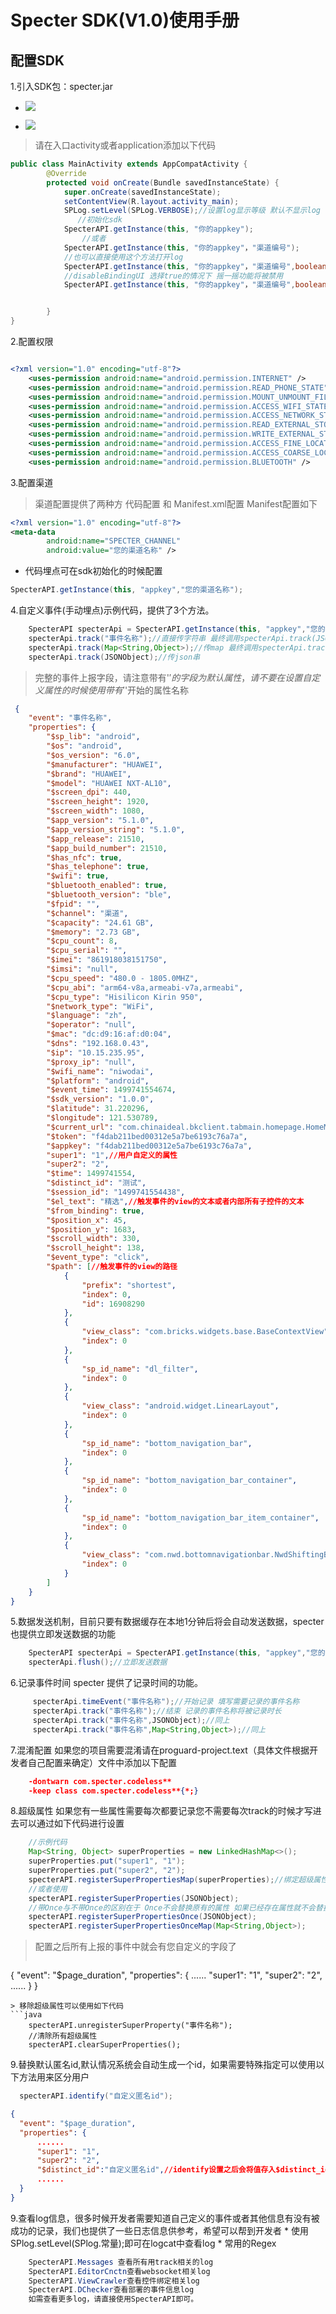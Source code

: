 # Specter SDK(V1.0)使用手册

## 配置SDK

 1.引入SDK包：specter.jar

* ![](/assets/pic1.png)

* ![](/assets/pic2.png)
> 请在入口activity或者application添加以下代码

```java
public class MainActivity extends AppCompatActivity {
    	@Override
    	protected void onCreate(Bundle savedInstanceState) {
        	super.onCreate(savedInstanceState);
        	setContentView(R.layout.activity_main);
        	SPLog.setLevel(SPLog.VERBOSE);//设置log显示等级 默认不显示log
               //初始化sdk
        	SpecterAPI.getInstance(this, "你的appkey");
                //或者
            SpecterAPI.getInstance(this, "你的appkey"，"渠道编号");
            //也可以直接使用这个方法打开log
            SpecterAPI.getInstance(this, "你的appkey"，"渠道编号",boolean openDebugLog);
            //disableBindingUI 选择true的情况下 摇一摇功能将被禁用
            SpecterAPI.getInstance(this, "你的appkey"，"渠道编号",boolean openDebugLog，boolean  disableBindingUI);


    	}
}
```
2.配置权限

```xml

<?xml version="1.0" encoding="utf-8"?>
    <uses-permission android:name="android.permission.INTERNET" />
	<uses-permission android:name="android.permission.READ_PHONE_STATE" />
	<uses-permission android:name="android.permission.MOUNT_UNMOUNT_FILESYSTEMS" />
	<uses-permission android:name="android.permission.ACCESS_WIFI_STATE" />
	<uses-permission android:name="android.permission.ACCESS_NETWORK_STATE" />
	<uses-permission android:name="android.permission.READ_EXTERNAL_STORAGE" />
	<uses-permission android:name="android.permission.WRITE_EXTERNAL_STORAGE" />
	<uses-permission android:name="android.permission.ACCESS_FINE_LOCATION" />
	<uses-permission android:name="android.permission.ACCESS_COARSE_LOCATION" />
	<uses-permission android:name="android.permission.BLUETOOTH" />
```
3.配置渠道
> 渠道配置提供了两种方 代码配置 和 Manifest.xml配置
> Manifest配置如下
```xml
<?xml version="1.0" encoding="utf-8"?>
<meta-data
    	android:name="SPECTER_CHANNEL"
    	android:value="您的渠道名称" />
```
* 代码埋点可在sdk初始化的时候配置
```java
SpecterAPI.getInstance(this, "appkey","您的渠道名称");
```

4.自定义事件(手动埋点)示例代码，提供了3个方法。

```java
    SpecterAPI specterApi = SpecterAPI.getInstance(this, "appkey","您的渠道名称");
    specterApi.track("事件名称");//直接传字符串 最终调用specterApi.track(JSONObject)
    specterApi.track(Map<String,Object>);//传map 最终调用specterApi.track(JSONObject)
    specterApi.track(JSONObject);//传json串
```
> 完整的事件上报字段，请注意带有'$'的字段为默认属性，请不要在设置自定义属性的时候使用带有'$'开始的属性名称

```json
 {
    "event": "事件名称",
    "properties": {
        "$sp_lib": "android",
        "$os": "android",
        "$os_version": "6.0",
        "$manufacturer": "HUAWEI",
        "$brand": "HUAWEI",
        "$model": "HUAWEI NXT-AL10",
        "$screen_dpi": 440,
        "$screen_height": 1920,
        "$screen_width": 1080,
        "$app_version": "5.1.0",
        "$app_version_string": "5.1.0",
        "$app_release": 21510,
        "$app_build_number": 21510,
        "$has_nfc": true,
        "$has_telephone": true,
        "$wifi": true,
        "$bluetooth_enabled": true,
        "$bluetooth_version": "ble",
        "$fpid": "",
        "$channel": "渠道",
        "$capacity": "24.61 GB",
        "$memory": "2.73 GB",
        "$cpu_count": 8,
        "$cpu_serial": "",
        "$imei": "861918038151750",
        "$imsi": "null",
        "$cpu_speed": "480.0 - 1805.0MHZ",
        "$cpu_abi": "arm64-v8a,armeabi-v7a,armeabi",
        "$cpu_type": "Hisilicon Kirin 950",
        "$network_type": "WiFi",
        "$language": "zh",
        "$operator": "null",
        "$mac": "dc:d9:16:af:d0:04",
        "$dns": "192.168.0.43",
        "$ip": "10.15.235.95",
        "$proxy_ip": "null",
        "$wifi_name": "niwodai",
        "$platform": "android",
        "$event_time": 1499741554674,
        "$sdk_version": "1.0.0",
        "$latitude": 31.220296,
        "$longitude": 121.530789,
        "$current_url": "com.chinaideal.bkclient.tabmain.homepage.HomeMainAc",
        "$token": "f4dab211bed00312e5a7be6193c76a7a",
        "$appkey": "f4dab211bed00312e5a7be6193c76a7a",
        "super1": "1",//用户自定义的属性
        "super2": "2",
        "$time": 1499741554,
        "$distinct_id": "测试",
        "$session_id": "1499741554438",
        "$el_text": "精选",//触发事件的view的文本或者内部所有子控件的文本
        "$from_binding": true,
        "$position_x": 45,
        "$position_y": 1683,
        "$scroll_width": 330,
        "$scroll_height": 138,
        "$event_type": "click",
        "$path": [//触发事件的view的路径
            {
                "prefix": "shortest",
                "index": 0,
                "id": 16908290
            },
            {
                "view_class": "com.bricks.widgets.base.BaseContextView",
                "index": 0
            },
            {
                "sp_id_name": "dl_filter",
                "index": 0
            },
            {
                "view_class": "android.widget.LinearLayout",
                "index": 0
            },
            {
                "sp_id_name": "bottom_navigation_bar",
                "index": 0
            },
            {
                "sp_id_name": "bottom_navigation_bar_container",
                "index": 0
            },
            {
                "sp_id_name": "bottom_navigation_bar_item_container",
                "index": 0
            },
            {
                "view_class": "com.nwd.bottomnavigationbar.NwdShiftingBottomNavigationTab",
                "index": 0
            }
        ]
    }
}
```

5.数据发送机制，目前只要有数据缓存在本地1分钟后将会自动发送数据，specter也提供立即发送数据的功能

```java
    SpecterAPI specterApi = SpecterAPI.getInstance(this, "appkey","您的渠道名称");
    specterApi.flush();//立即发送数据
```
6.记录事件时间 specter 提供了记录时间的功能。

```java
     specterApi.timeEvent("事件名称");//开始记录 填写需要记录的事件名称
     specterApi.track("事件名称");//结束 记录的事件名称将被记录时长
     specterApi.track("事件名称",JSONObject);//同上
     specterApi.track("事件名称",Map<String,Object>);//同上
```

7.混淆配置 如果您的项目需要混淆请在proguard-project.text（具体文件根据开发者自己配置来确定）文件中添加以下配置

```json
    -dontwarn com.specter.codeless**
    -keep class com.specter.codeless**{*;}
```
8.超级属性 如果您有一些属性需要每次都要记录您不需要每次track的时候才写进去可以通过如下代码进行设置

```java
    //示例代码
    Map<String, Object> superProperties = new LinkedHashMap<>();
    superProperties.put("super1", "1");
    superProperties.put("super2", "2");
    specterAPI.registerSuperPropertiesMap(superProperties);//绑定超级属性
    //或者使用
    specterAPI.registerSuperProperties(JSONObject);
    //带Once与不带Once的区别在于 Once不会替换原有的属性 如果已经存在属性就不会替换
    specterAPI.registerSuperPropertiesOnce(JSONObject);
    specterAPI.registerSuperPropertiesOnceMap(Map<String,Object>);

```
> 配置之后所有上报的事件中就会有您自定义的字段了
> ```json
{
    "event": "$page_duration",
    "properties": {
        ......
        "super1": "1",
        "super2": "2",
        ......
    }
}
```
> 移除超级属性可以使用如下代码
```java
    specterAPI.unregisterSuperProperty("事件名称");
    //清除所有超级属性
    specterAPI.clearSuperProperties();
```



9.替换默认匿名id,默认情况系统会自动生成一个id，如果需要特殊指定可以使用以下方法用来区分用户

```java
  specterAPI.identify("自定义匿名id");
```
```json
{
  "event": "$page_duration",
  "properties": {
      ......
      "super1": "1",
      "super2": "2",
      "$distinct_id":"自定义匿名id",//identify设置之后会将值存入$distinct_id发送到后台
      ......
  }
}
```



9.查看log信息，很多时候开发者需要知道自己定义的事件或者其他信息有没有被成功的记录，我们也提供了一些日志信息供参考，希望可以帮到开发者
	   * 使用SPlog.setLevel(SPlog.常量);即可在logcat中查看log
	   * 常用的Regex	
	
```java
    SpecterAPI.Messages 查看所有用track相关的log
    SpecterAPI.EditorCnctn查看websocket相关log
    SpecterAPI.ViewCrawler查看控件绑定相关log
    SpecterAPI.DChecker查看部署的事件信息log
    如需查看更多log，请直接使用SpecterAPI即可。

```	


